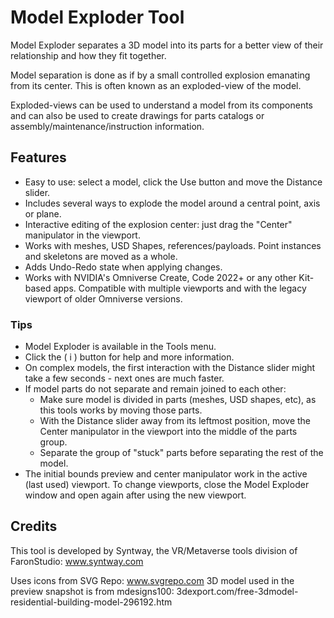 # Model Exploder Tool
Model Exploder separates a 3D model into its parts for a better view of their relationship and how they fit together.

Model separation is done as if by a small controlled explosion emanating from its center. This is often known as an exploded-view of the model.

Exploded-views can be used to understand a model from its components and can also be used to create drawings for parts catalogs or assembly/maintenance/instruction information.


## Features
- Easy to use: select a model, click the Use button and move the Distance slider.
- Includes several ways to explode the model around a central point, axis or plane.
- Interactive editing of the explosion center: just drag the "Center" manipulator in the viewport.
- Works with meshes, USD Shapes, references/payloads. Point instances and skeletons are moved as a whole.
- Adds Undo-Redo state when applying changes.
- Works with NVIDIA's Omniverse Create, Code 2022+ or any other Kit-based apps. Compatible with multiple viewports and with the legacy viewport of older Omniverse versions.


### Tips
- Model Exploder is available in the Tools menu.
- Click the ( i ) button for help and more information.
- On complex models, the first interaction with the Distance slider might take a few seconds - next ones are much faster.
- If model parts do not separate and remain joined to each other:
  - Make sure model is divided in parts (meshes, USD shapes, etc), as this tools works by moving those parts.
  - With the Distance slider away from its leftmost position, move the Center manipulator in the viewport into the middle of the parts group.
  - Separate the group of "stuck" parts before separating the rest of the model.
- The initial bounds preview and center manipulator work in the active (last used) viewport. To change viewports, close the Model Exploder window and open again after using the new viewport.


## Credits
This tool is developed by Syntway, the VR/Metaverse tools division of FaronStudio: www.syntway.com

Uses icons from SVG Repo: www.svgrepo.com
3D model used in the preview snapshot is from mdesigns100: 3dexport.com/free-3dmodel-residential-building-model-296192.htm

